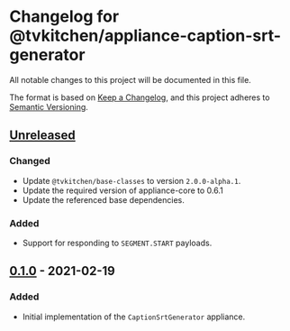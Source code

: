 # Changelog for @tvkitchen/appliance-caption-srt-generator

All notable changes to this project will be documented in this file.

The format is based on [Keep a Changelog](https://keepachangelog.com/en/1.0.0/),
and this project adheres to [Semantic Versioning](https://semver.org/spec/v2.0.0.html).


## [Unreleased]
### Changed
- Update `@tvkitchen/base-classes` to version `2.0.0-alpha.1`.
- Update the required version of appliance-core to 0.6.1
- Update the referenced base dependencies.

### Added
- Support for responding to `SEGMENT.START` payloads.

## [0.1.0] - 2021-02-19
### Added
- Initial implementation of the `CaptionSrtGenerator` appliance.

[Unreleased]: https://github.com/tvkitchen/appliances/compare/@tvkitchen/appliance-caption-srt-generator@0.1.0...HEAD
[0.1.0]: https://github.com/tvkitchen/appliances/releases/tag/@tvkitchen/appliance-caption-srt-generator@0.1.0


